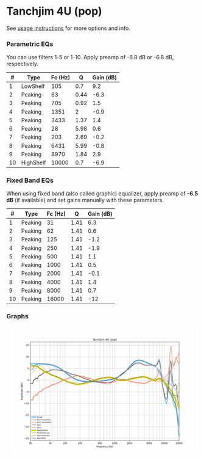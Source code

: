 # Tanchjim 4U (pop)
See [usage instructions](https://github.com/jaakkopasanen/AutoEq#usage) for more options and info.

### Parametric EQs
You can use filters 1-5 or 1-10. Apply preamp of -6.8 dB or -6.8 dB, respectively.

|   # | Type      |   Fc (Hz) |    Q |   Gain (dB) |
|-----|-----------|-----------|------|-------------|
|   1 | LowShelf  |       105 | 0.7  |         9.2 |
|   2 | Peaking   |        63 | 0.44 |        -6.3 |
|   3 | Peaking   |       705 | 0.92 |         1.5 |
|   4 | Peaking   |      1351 | 2    |        -0.9 |
|   5 | Peaking   |      3433 | 1.37 |         1.4 |
|   6 | Peaking   |        28 | 5.98 |         0.6 |
|   7 | Peaking   |       203 | 2.69 |        -0.2 |
|   8 | Peaking   |      6431 | 5.99 |        -0.8 |
|   9 | Peaking   |      8970 | 1.84 |         2.9 |
|  10 | HighShelf |     10000 | 0.7  |        -6.9 |

### Fixed Band EQs
When using fixed band (also called graphic) equalizer, apply preamp of **-6.5 dB** (if available) and set gains manually with these parameters.

|   # | Type    |   Fc (Hz) |    Q |   Gain (dB) |
|-----|---------|-----------|------|-------------|
|   1 | Peaking |        31 | 1.41 |         6.3 |
|   2 | Peaking |        62 | 1.41 |         0.6 |
|   3 | Peaking |       125 | 1.41 |        -1.2 |
|   4 | Peaking |       250 | 1.41 |        -1.9 |
|   5 | Peaking |       500 | 1.41 |         1.1 |
|   6 | Peaking |      1000 | 1.41 |         0.5 |
|   7 | Peaking |      2000 | 1.41 |        -0.1 |
|   8 | Peaking |      4000 | 1.41 |         1.4 |
|   9 | Peaking |      8000 | 1.41 |         0.7 |
|  10 | Peaking |     16000 | 1.41 |       -12   |

### Graphs
![](./Tanchjim%204U%20(pop).png)
